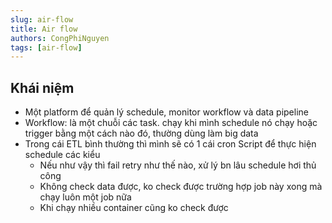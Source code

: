 ```yaml
---
slug: air-flow
title: Air flow
authors: CongPhiNguyen
tags: [air-flow]
---
```


## Khái niệm

- Một platform để quản lý schedule, monitor workflow và data pipeline
- Workflow: là một chuỗi các task. chạy khi mình schedule nó chạy hoặc trigger bằng một cách nào đó, thường dùng làm big data
- Trong cái ETL bình thường thì mình sẽ có 1 cái cron Script để thực hiện schedule các kiểu
  - Nếu như vậy thì fail retry như thế nào, xử lý bn lâu schedule hơi thủ công
  - Không check data được, ko check được trường hợp job này xong mà chạy luôn một job nữa
  - Khi chạy nhiều container cũng ko check được
